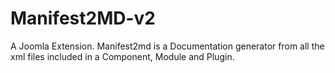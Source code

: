 # Manifest2MD-v2
A Joomla Extension. Manifest2md is a Documentation generator from all the xml files included in a Component, Module and Plugin.
